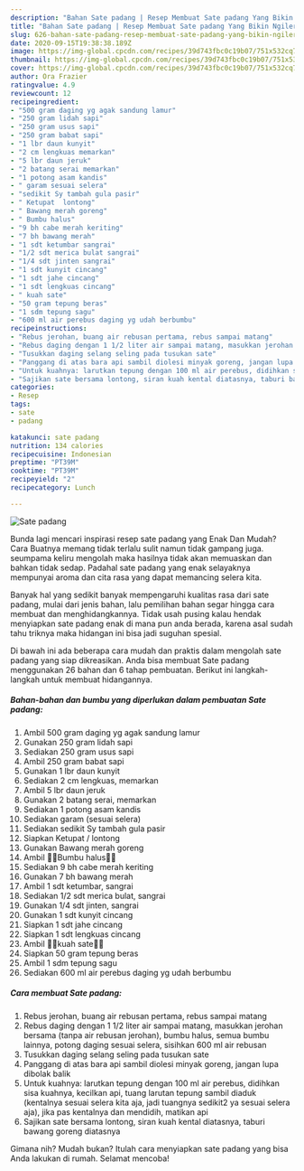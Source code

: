 ```yaml
---
description: "Bahan Sate padang | Resep Membuat Sate padang Yang Bikin Ngiler"
title: "Bahan Sate padang | Resep Membuat Sate padang Yang Bikin Ngiler"
slug: 626-bahan-sate-padang-resep-membuat-sate-padang-yang-bikin-ngiler
date: 2020-09-15T19:38:38.189Z
image: https://img-global.cpcdn.com/recipes/39d743fbc0c19b07/751x532cq70/sate-padang-foto-resep-utama.jpg
thumbnail: https://img-global.cpcdn.com/recipes/39d743fbc0c19b07/751x532cq70/sate-padang-foto-resep-utama.jpg
cover: https://img-global.cpcdn.com/recipes/39d743fbc0c19b07/751x532cq70/sate-padang-foto-resep-utama.jpg
author: Ora Frazier
ratingvalue: 4.9
reviewcount: 12
recipeingredient:
- "500 gram daging yg agak sandung lamur"
- "250 gram lidah sapi"
- "250 gram usus sapi"
- "250 gram babat sapi"
- "1 lbr daun kunyit"
- "2 cm lengkuas memarkan"
- "5 lbr daun jeruk"
- "2 batang serai memarkan"
- "1 potong asam kandis"
- " garam sesuai selera"
- "sedikit Sy tambah gula pasir"
- " Ketupat  lontong"
- " Bawang merah goreng"
- " Bumbu halus"
- "9 bh cabe merah keriting"
- "7 bh bawang merah"
- "1 sdt ketumbar sangrai"
- "1/2 sdt merica bulat sangrai"
- "1/4 sdt jinten sangrai"
- "1 sdt kunyit cincang"
- "1 sdt jahe cincang"
- "1 sdt lengkuas cincang"
- " kuah sate"
- "50 gram tepung beras"
- "1 sdm tepung sagu"
- "600 ml air perebus daging yg udah berbumbu"
recipeinstructions:
- "Rebus jerohan, buang air rebusan pertama, rebus sampai matang"
- "Rebus daging dengan 1 1/2 liter air sampai matang, masukkan jerohan bersama (tanpa air rebusan jerohan), bumbu halus, semua bumbu lainnya, potong daging sesuai selera, sisihkan 600 ml air rebusan"
- "Tusukkan daging selang seling pada tusukan sate"
- "Panggang di atas bara api sambil diolesi minyak goreng, jangan lupa dibolak balik"
- "Untuk kuahnya: larutkan tepung dengan 100 ml air perebus, didihkan sisa kuahnya, kecilkan api, tuang larutan tepung sambil diaduk (kentalnya sesuai selera kita aja, jadi tuangnya sedikit2 ya sesuai selera aja), jika pas kentalnya dan mendidih, matikan api"
- "Sajikan sate bersama lontong, siran kuah kental diatasnya, taburi bawang goreng diatasnya"
categories:
- Resep
tags:
- sate
- padang

katakunci: sate padang 
nutrition: 134 calories
recipecuisine: Indonesian
preptime: "PT39M"
cooktime: "PT39M"
recipeyield: "2"
recipecategory: Lunch

---
```



![Sate padang](https://img-global.cpcdn.com/recipes/39d743fbc0c19b07/751x532cq70/sate-padang-foto-resep-utama.jpg)

Bunda lagi mencari inspirasi resep sate padang yang Enak Dan Mudah? Cara Buatnya memang tidak terlalu sulit namun tidak gampang juga. seumpama keliru mengolah maka hasilnya tidak akan memuaskan dan bahkan tidak sedap. Padahal sate padang yang enak selayaknya mempunyai aroma dan cita rasa yang dapat memancing selera kita.



Banyak hal yang sedikit banyak mempengaruhi kualitas rasa dari sate padang, mulai dari jenis bahan, lalu pemilihan bahan segar hingga cara membuat dan menghidangkannya. Tidak usah pusing kalau hendak menyiapkan sate padang enak di mana pun anda berada, karena asal sudah tahu triknya maka hidangan ini bisa jadi suguhan spesial.


Di bawah ini ada beberapa cara mudah dan praktis dalam mengolah sate padang yang siap dikreasikan. Anda bisa membuat Sate padang menggunakan 26 bahan dan 6 tahap pembuatan. Berikut ini langkah-langkah untuk membuat hidangannya.

<!--inarticleads1-->

##### Bahan-bahan dan bumbu yang diperlukan dalam pembuatan Sate padang:

1. Ambil 500 gram daging yg agak sandung lamur
1. Gunakan 250 gram lidah sapi
1. Sediakan 250 gram usus sapi
1. Ambil 250 gram babat sapi
1. Gunakan 1 lbr daun kunyit
1. Sediakan 2 cm lengkuas, memarkan
1. Ambil 5 lbr daun jeruk
1. Gunakan 2 batang serai, memarkan
1. Sediakan 1 potong asam kandis
1. Sediakan  garam (sesuai selera)
1. Sediakan sedikit Sy tambah gula pasir
1. Siapkan  Ketupat / lontong
1. Gunakan  Bawang merah goreng
1. Ambil  🍡🍡Bumbu halus🍡🍡
1. Sediakan 9 bh cabe merah keriting
1. Gunakan 7 bh bawang merah
1. Ambil 1 sdt ketumbar, sangrai
1. Sediakan 1/2 sdt merica bulat, sangrai
1. Gunakan 1/4 sdt jinten, sangrai
1. Gunakan 1 sdt kunyit cincang
1. Siapkan 1 sdt jahe cincang
1. Siapkan 1 sdt lengkuas cincang
1. Ambil  🍡🍡kuah sate🍡🍡
1. Siapkan 50 gram tepung beras
1. Ambil 1 sdm tepung sagu
1. Sediakan 600 ml air perebus daging yg udah berbumbu




<!--inarticleads2-->

##### Cara membuat Sate padang:

1. Rebus jerohan, buang air rebusan pertama, rebus sampai matang
1. Rebus daging dengan 1 1/2 liter air sampai matang, masukkan jerohan bersama (tanpa air rebusan jerohan), bumbu halus, semua bumbu lainnya, potong daging sesuai selera, sisihkan 600 ml air rebusan
1. Tusukkan daging selang seling pada tusukan sate
1. Panggang di atas bara api sambil diolesi minyak goreng, jangan lupa dibolak balik
1. Untuk kuahnya: larutkan tepung dengan 100 ml air perebus, didihkan sisa kuahnya, kecilkan api, tuang larutan tepung sambil diaduk (kentalnya sesuai selera kita aja, jadi tuangnya sedikit2 ya sesuai selera aja), jika pas kentalnya dan mendidih, matikan api
1. Sajikan sate bersama lontong, siran kuah kental diatasnya, taburi bawang goreng diatasnya




Gimana nih? Mudah bukan? Itulah cara menyiapkan sate padang yang bisa Anda lakukan di rumah. Selamat mencoba!
